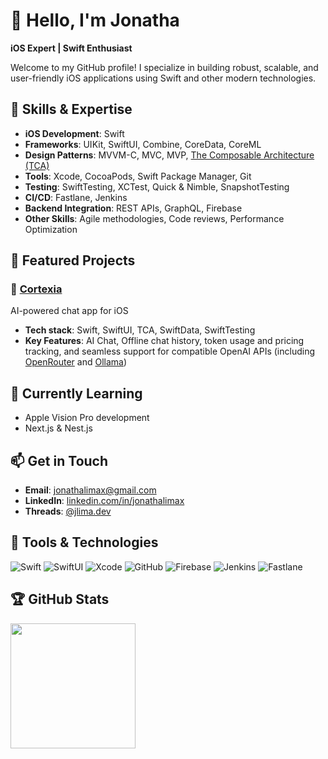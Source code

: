 # 👋 Hello, I'm Jonatha

**iOS Expert | Swift Enthusiast**

Welcome to my GitHub profile! I specialize in building robust, scalable, and user-friendly iOS applications using Swift and other modern technologies.

## 🚀 Skills & Expertise

- **iOS Development**: Swift
- **Frameworks**: UIKit, SwiftUI, Combine, CoreData, CoreML
- **Design Patterns**: MVVM-C, MVC, MVP, [The Composable Architecture (TCA)](https://github.com/pointfreeco/swift-composable-architecture)
- **Tools**: Xcode, CocoaPods, Swift Package Manager, Git
- **Testing**: SwiftTesting, XCTest, Quick & Nimble, SnapshotTesting
- **CI/CD**: Fastlane, Jenkins
- **Backend Integration**: REST APIs, GraphQL, Firebase
- **Other Skills**: Agile methodologies, Code reviews, Performance Optimization

## 💼 Featured Projects

### 🧠 [Cortexia](https://github.com/dhruvsinghal/pal-chat)
AI-powered chat app for iOS

- **Tech stack**: Swift, SwiftUI, TCA, SwiftData, SwiftTesting
- **Key Features**: AI Chat, Offline chat history, token usage and pricing tracking, and seamless support for compatible OpenAI APIs (including [OpenRouter](https://openrouter.ai/) and [Ollama](https://ollama.com/))

## 🌱 Currently Learning
- Apple Vision Pro development
- Next.js & Nest.js

## 📫 Get in Touch

- **Email**: [jonathalimax@gmail.com](mailto:jonathalimax@gmail.com)
- **LinkedIn**: [linkedin.com/in/jonathalimax](https://linkedin.com/in/jonathalimax)
- **Threads**: [@jlima.dev](https://www.threads.net/@jlima.dev)

## 🔧 Tools & Technologies

![Swift](https://img.shields.io/badge/Swift-FA7343?style=for-the-badge&logo=swift&logoColor=white)
![SwiftUI](https://img.shields.io/badge/SwiftUI-2563EB?style=for-the-badge&logo=swift&logoColor=white)
![Xcode](https://img.shields.io/badge/Xcode-007ACC?style=for-the-badge&logo=xcode&logoColor=white)
![GitHub](https://img.shields.io/badge/GitHub-100000?style=for-the-badge&logo=github&logoColor=white)
![Firebase](https://img.shields.io/badge/Firebase-FFCA28?style=for-the-badge&logo=firebase&logoColor=white)
![Jenkins](https://img.shields.io/badge/Jenkins-D24939?style=for-the-badge&logo=jenkins&logoColor=white)
![Fastlane](https://img.shields.io/badge/Fastlane-00F200?style=for-the-badge&logo=fastlane&logoColor=white)

## 🏆 GitHub Stats
<a href="https://github.com/anuraghazra/github-readme-stats">
  <img height=200 align="center" src="https://github-readme-stats.vercel.app/api?username=jonathalimax&show_icons=true&theme=vue-dark&hide_border=true&rank_icon=github" />
</a>
